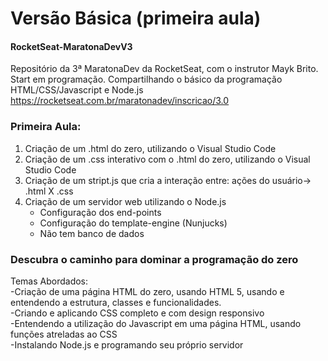 

# Versão Básica (primeira aula)
#### RocketSeat-MaratonaDevV3
Repositório da 3ª MaratonaDev da RocketSeat, com o instrutor Mayk Brito.
Start em programação. Compartilhando o básico da programação HTML/CSS/Javascript e Node.js
https://rocketseat.com.br/maratonadev/inscricao/3.0

### Primeira Aula:
1. Criação de um .html do zero, utilizando o Visual Studio Code
2. Criação de um .css interativo com o .html do zero, utilizando o Visual Studio Code
3. Criação de um stript.js que cria a interação entre: ações do usuário-> .html X .css
4. Criação de um servidor web utilizando o Node.js
   - Configuração dos end-points
   - Configuração do template-engine (Nunjucks)
   - Não tem banco de dados


### Descubra o caminho para dominar a programação do zero

<span>Temas Abordados:</span><br>
  -Criação de uma página HTML do zero, usando HTML 5, usando e entendendo a estrutura, classes e funcionalidades.<br>
  -Criando e aplicando CSS completo e com design responsivo<br>
  -Entendendo a utilização do Javascript em uma página HTML, usando funções atreladas ao CSS<br>
  -Instalando Node.js e programando seu próprio servidor<br>
